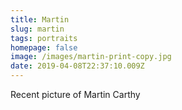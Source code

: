 ```yaml
---
title: Martin
slug: martin
tags: portraits
homepage: false
image: /images/martin-print-copy.jpg
date: 2019-04-08T22:37:10.009Z
---
```

Recent picture of Martin Carthy
